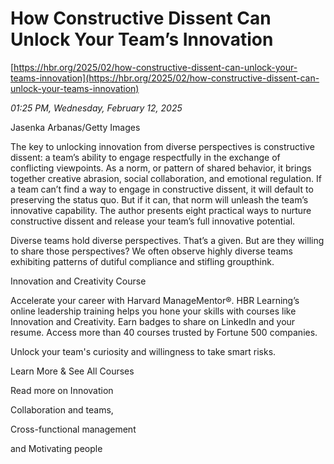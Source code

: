 # How Constructive Dissent Can Unlock Your Team’s Innovation

[https://hbr.org/2025/02/how-constructive-dissent-can-unlock-your-teams-innovation](https://hbr.org/2025/02/how-constructive-dissent-can-unlock-your-teams-innovation)

*01:25 PM, Wednesday, February 12, 2025*

Jasenka Arbanas/Getty Images

The key to unlocking innovation from diverse perspectives is constructive dissent: a team’s ability to engage respectfully in the exchange of conflicting viewpoints. As a norm, or pattern of shared behavior, it brings together creative abrasion, social collaboration, and emotional regulation. If a team can’t find a way to engage in constructive dissent, it will default to preserving the status quo. But if it can, that norm will unleash the team’s innovative capability. The author presents eight practical ways to nurture constructive dissent and release your team’s full innovative potential.

Diverse teams hold diverse perspectives. That’s a given. But are they willing to share those perspectives? We often observe highly diverse teams exhibiting patterns of dutiful compliance and stifling groupthink.

Innovation and Creativity Course

Accelerate your career with Harvard ManageMentor®. HBR Learning’s online leadership training helps you hone your skills with courses like Innovation and Creativity. Earn badges to share on LinkedIn and your resume. Access more than 40 courses trusted by Fortune 500 companies.

Unlock your team's curiosity and willingness to take smart risks.

Learn More & See All Courses

Read more on Innovation

Collaboration and teams,

Cross-functional management

and Motivating people

